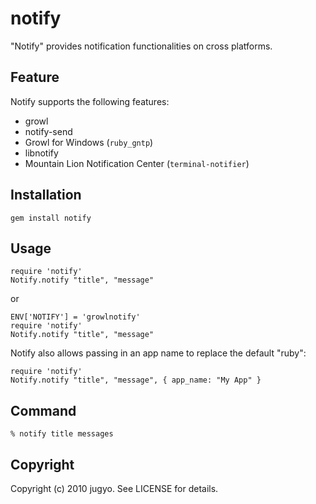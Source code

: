 notify
======

"Notify" provides notification functionalities on cross platforms.

Feature
---------

Notify supports the following features:

- growl
- notify-send
- Growl for Windows (`ruby_gntp`)
- libnotify
- Mountain Lion Notification Center (`terminal-notifier`)

Installation
---------

    gem install notify

Usage
---------

    require 'notify'
    Notify.notify "title", "message"

or

    ENV['NOTIFY'] = 'growlnotify'
    require 'notify'
    Notify.notify "title", "message"

Notify also allows passing in an app name to replace the default "ruby":

    require 'notify'
    Notify.notify "title", "message", { app_name: "My App" }

Command
---------

    % notify title messages

Copyright
---------

Copyright (c) 2010 jugyo. See LICENSE for details.
